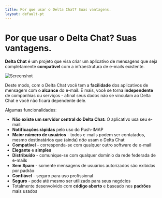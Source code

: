 ```yaml
---
title: Por que usar o Delta Chat? Suas vantagens.
layout: default-pt
---
```


# Por que usar o Delta Chat? Suas vantagens.

**Delta Chat** é um projeto que visa criar um aplicativo de mensagens que seja
completamente **compatível** com a infraestrutura de e-mails existente.

![Screenshot](../assets/features/start-img4.png)

Deste modo, com o Delta Chat você tem a **facilidade** dos aplicativos de mensagem com o
**alcance** do e-mail. E mais, você se torna **independente** de companhias ou
serviços - afinal seus dados não se vinculam ao Delta Chat e você não ficará
dependente dele.

Algumas funcionalidades:

- **Não existe um servidor central do Delta Chat:** O aplicativo usa seu e-mail.
- **Notificações rápidas** pelo uso do Push-IMAP
- **Maior número de usuários** - todos e-mails podem ser contatados, mesmo destinatários que (ainda) _não_ usam o Delta Chat
- **Compatível** - corresponda-se com qualquer outro software de e-mail
- **Elegante** e **simples**
- **Distribuído** - comunique-se com qualquer domínio da rede federada de e-mails
- **Sem Spam** - somente mensagens de usuários autorizados são exibidas por padrão
- **Confiável** - seguro para uso profissional
- **Seguro** - pode até mesmo ser utilizado para seus negócios
- Totalmente desenvolvido com **código aberto** e baseado nos **padrões** mais usados



